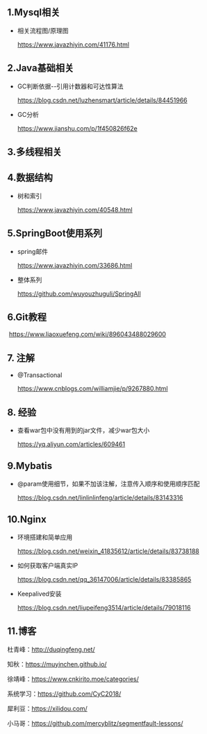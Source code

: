 ## 1.Mysql相关

* 相关流程图/原理图

  https://www.javazhiyin.com/41176.html

## 2.Java基础相关

* GC判断依据--引用计数器和可达性算法

  https://blog.csdn.net/luzhensmart/article/details/84451966

* GC分析

  https://www.jianshu.com/p/1f450826f62e

## 3.多线程相关

## 4.数据结构

* 树和索引

  https://www.javazhiyin.com/40548.html

## 5.SpringBoot使用系列

* spring邮件

  https://www.javazhiyin.com/33686.html

* 整体系列

  https://github.com/wuyouzhuguli/SpringAll

## 6.Git教程

​	https://www.liaoxuefeng.com/wiki/896043488029600

## 7. 注解

* @Transactional

  https://www.cnblogs.com/williamjie/p/9267880.html

## 8. 经验

* 查看war包中没有用到的jar文件，减少war包大小

  https://yq.aliyun.com/articles/609461

## 9.Mybatis

* @param使用细节，如果不加该注解，注意传入顺序和使用顺序匹配

  https://blog.csdn.net/linlinlinfeng/article/details/83143316

## 10.Nginx

* 环境搭建和简单应用

  https://blog.csdn.net/weixin_41835612/article/details/83738188

* 如何获取客户端真实IP 

  https://blog.csdn.net/qq_36147006/article/details/83385865

* Keepalived安装

  https://blog.csdn.net/liupeifeng3514/article/details/79018116

## 11.博客

杜青峰：<http://duqingfeng.net/>

知秋：<https://muyinchen.github.io/>

徐靖峰：<https://www.cnkirito.moe/categories/>

系统学习：<https://github.com/CyC2018/>

犀利豆：https://xilidou.com/

小马哥：https://github.com/mercyblitz/segmentfault-lessons/